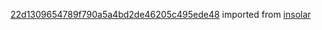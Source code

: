 [22d1309654789f790a5a4bd2de46205c495ede48](https://github.com/insolar/insolar/commit/22d1309654789f790a5a4bd2de46205c495ede48) imported from [insolar](https://github.com/insolar/insolar)
